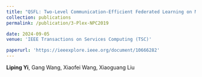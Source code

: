 ```yaml
---
title: "QSFL: Two-Level Communication-Efficient Federated Learning on Mobile Edge Devices"
collection: publications
permalink: /publication/3-Plex-NPC2019

date: 2024-09-05
venue: 'IEEE Transactions on Services Computing (TSC)'

paperurl: 'https://ieeexplore.ieee.org/document/10666282'
---
```

**Liping Yi**, Gang Wang, Xiaofei Wang, Xiaoguang Liu
